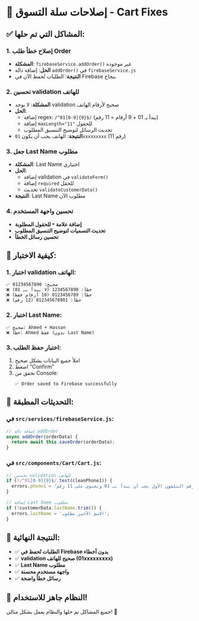 # 🛒 إصلاحات سلة التسوق - Cart Fixes

## ✅ المشاكل التي تم حلها:

### 1. **إصلاح خطأ طلب Order**
- **المشكلة**: `firebaseService.addOrder()` غير موجودة
- **الحل**: إضافة دالة `addOrder()` في `firebaseService.js`
- **النتيجة**: الطلبات تُحفظ الآن في Firebase بنجاح

### 2. **تحسين validation للهاتف**
- **المشكلة**: لا يوجد validation صحيح لأرقام الهاتف
- **الحل**: 
  - إضافة regex: `/^01[0-9]{9}$/` (يبدأ بـ 01 + 9 أرقام = 11 رقم)
  - إضافة `maxLength="11"` للحقول
  - تحديث الرسائل لتوضيح التنسيق المطلوب
- **النتيجة**: الهاتف يجب أن يكون `01xxxxxxxxx` (11 رقم)

### 3. **جعل Last Name مطلوب**
- **المشكلة**: Last Name اختياري
- **الحل**:
  - إضافة validation في `validateForm()`
  - إضافة `required` للحقل
  - تحديث `validateCustomerData()`
- **النتيجة**: Last Name مطلوب الآن

### 4. **تحسين واجهة المستخدم**
- **إضافة علامة `*` للحقول المطلوبة**
- **تحديث التسميات لتوضيح التنسيق المطلوب**
- **تحسين رسائل الخطأ**

## 🧪 كيفية الاختبار:

### **1. اختبار validation الهاتف:**
```
✅ صحيح: 01234567890
❌ خطأ: 1234567890 (لا يبدأ بـ 01)
❌ خطأ: 0123456789 (10 أرقام فقط)
❌ خطأ: 012345678901 (12 رقم)
```

### **2. اختبار Last Name:**
```
✅ صحيح: Ahmed + Hassan
❌ خطأ: Ahmed فقط (بدون Last Name)
```

### **3. اختبار حفظ الطلب:**
1. املأ جميع البيانات بشكل صحيح
2. اضغط "Confirm"
3. تحقق من Console:
   ```
   ✅ Order saved to Firebase successfully
   ```

## 📱 التحديثات المطبقة:

### **في `src/services/firebaseService.js`:**
```javascript
// إضافة دالة addOrder
async addOrder(orderData) {
  return await this.saveOrder(orderData);
}
```

### **في `src/components/Cart/Cart.js`:**
```javascript
// تحسين validation للهاتف
if (!/^01[0-9]{9}$/.test(cleanPhone1)) {
  errors.phone1 = 'رقم التلفون الأول يجب أن يبدأ بـ 01 ويحتوي على 11 رقم';
}

// إضافة Last Name مطلوب
if (!customerData.lastName.trim()) {
  errors.lastName = 'الاسم الأخير مطلوب';
}
```

## 🎯 النتيجة النهائية:

- ✅ **الطلبات تُحفظ في Firebase بدون أخطاء**
- ✅ **validation صحيح للهاتف (01xxxxxxxxx)**
- ✅ **Last Name مطلوب**
- ✅ **واجهة مستخدم محسنة**
- ✅ **رسائل خطأ واضحة**

## 🚀 النظام جاهز للاستخدام!

جميع المشاكل تم حلها والنظام يعمل بشكل مثالي! 🎉
